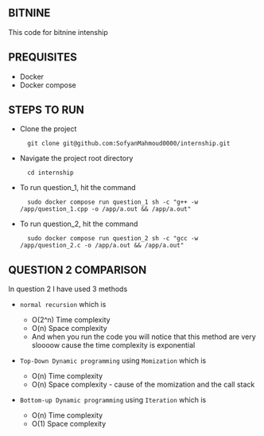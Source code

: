 BITNINE
-------

This code for bitnine intenship

## PREQUISITES
- Docker
- Docker compose

## STEPS TO RUN
- Clone the project
  ```ssh
    git clone git@github.com:SofyanMahmoud0000/internship.git
  ```

- Navigate the project root directory
  ```ssh
    cd internship
  ```
- To run question_1, hit the command
  ```ssh
    sudo docker compose run question_1 sh -c "g++ -w /app/question_1.cpp -o /app/a.out && /app/a.out" 
  ```

- To run question_2, hit the command
  ```ssh
    sudo docker compose run question_2 sh -c "gcc -w /app/question_2.c -o /app/a.out && /app/a.out" 
  ```

## QUESTION 2 COMPARISON


In question 2 I have used 3 methods
- `normal recursion` which is
  - O(2^n) Time complexity
  - O(n) Space complexity
  - And when you run the code you will notice that this method are very sloooow cause the time complexity is exponential

- `Top-Down Dynamic programming` using `Momization` which is
  - O(n) Time complexity
  - O(n) Space complexity - cause of the momization and the call stack

- `Bottom-up Dynamic programming` using `Iteration` which is
  - O(n) Time complexity
  - O(1) Space complexity


  